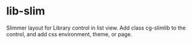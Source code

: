 # lib-slim
Slimmer layout for Library control in list view. Add class cg-slimlib to the control, and add css environment, theme, or page.
